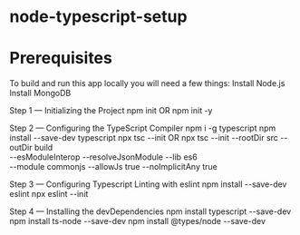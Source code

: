 # node-typescript-setup

# Prerequisites
To build and run this app locally you will need a few things:
Install Node.js
Install MongoDB

Step 1 — Initializing the Project
npm init OR npm init -y

Step 2 — Configuring the TypeScript Compiler
npm i -g typescript
npm install --save-dev typescript
npx tsc --init OR
npx tsc --init --rootDir src --outDir build \
--esModuleInterop --resolveJsonModule --lib es6 \
--module commonjs --allowJs true --noImplicitAny true

Step 3 — Configuring Typescript Linting with eslint
npm install --save-dev eslint
npx eslint --init

Step 4 — Installing the devDependencies
npm install typescript --save-dev
npm install ts-node --save-dev 
npm install @types/node --save-dev
